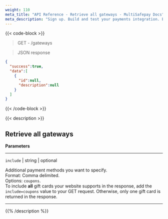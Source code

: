 ```yaml
---
weight: 110
meta_title: "API Reference - Retrieve all gateways - MultiSafepay Docs"
meta_description: "Sign up. Build and test your payments integration. Explore our products and services. Use our API Reference, SDKs, and wrappers. Get support."
---
```

{{< code-block >}}

> GET - /gateways

> JSON response

```json
{
  "success":true,
  "data":[
    {
      "id":null,
      "description":null
    }
  ]
}
```
{{< /code-block >}}

{{< description >}}

## Retrieve all gateways

**Parameters**

----------------
`include` | string | optional

Additional payment methods you want to specify.  
Format: Comma delimited.  
Options: `coupons`.  
To include **all** gift cards your website supports in the response, add the `include=coupons` value to your GET request. Otherwise, only one gift card is returned in the response.

----------------




{{% /description %}}